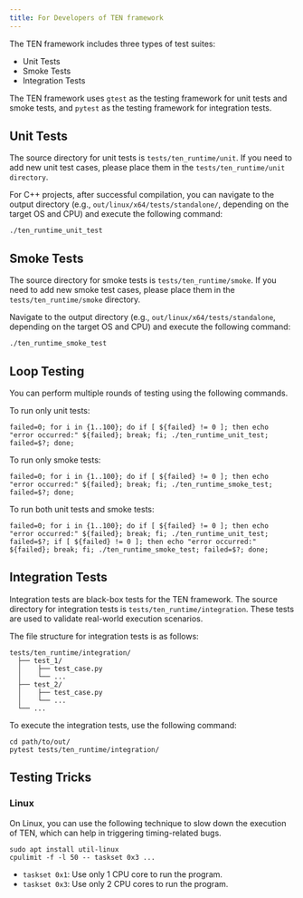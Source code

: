 ```yaml
---
title: For Developers of TEN framework
---
```


The TEN framework includes three types of test suites:

- Unit Tests
- Smoke Tests
- Integration Tests

The TEN framework uses `gtest` as the testing framework for unit tests and smoke tests, and `pytest` as the testing framework for integration tests.

## Unit Tests

The source directory for unit tests is `tests/ten_runtime/unit`. If you need to add new unit test cases, please place them in the `tests/ten_runtime/unit directory`.

For C++ projects, after successful compilation, you can navigate to the output directory (e.g., `out/linux/x64/tests/standalone/`, depending on the target OS and CPU) and execute the following command:

```shell
./ten_runtime_unit_test
```

## Smoke Tests

The source directory for smoke tests is `tests/ten_runtime/smoke`. If you need to add new smoke test cases, please place them in the `tests/ten_runtime/smoke` directory.

Navigate to the output directory (e.g., `out/linux/x64/tests/standalone`, depending on the target OS and CPU) and execute the following command:

```shell
./ten_runtime_smoke_test
```

## Loop Testing

You can perform multiple rounds of testing using the following commands.

To run only unit tests:

```shell
failed=0; for i in {1..100}; do if [ ${failed} != 0 ]; then echo "error occurred:" ${failed}; break; fi; ./ten_runtime_unit_test; failed=$?; done;
```

To run only smoke tests:

```shell
failed=0; for i in {1..100}; do if [ ${failed} != 0 ]; then echo "error occurred:" ${failed}; break; fi; ./ten_runtime_smoke_test; failed=$?; done;
```

To run both unit tests and smoke tests:

```shell
failed=0; for i in {1..100}; do if [ ${failed} != 0 ]; then echo "error occurred:" ${failed}; break; fi; ./ten_runtime_unit_test; failed=$?; if [ ${failed} != 0 ]; then echo "error occurred:" ${failed}; break; fi; ./ten_runtime_smoke_test; failed=$?; done;
```

## Integration Tests

Integration tests are black-box tests for the TEN framework. The source directory for integration tests is `tests/ten_runtime/integration`. These tests are used to validate real-world execution scenarios.

The file structure for integration tests is as follows:

```text
tests/ten_runtime/integration/
  ├── test_1/
  │    ├── test_case.py
  │    └── ...
  ├── test_2/
  │    ├── test_case.py
  │    └── ...
  └── ...
```

To execute the integration tests, use the following command:

```shell
cd path/to/out/
pytest tests/ten_runtime/integration/
```

## Testing Tricks

### Linux

On Linux, you can use the following technique to slow down the execution of TEN, which can help in triggering timing-related bugs.

```shell
sudo apt install util-linux
cpulimit -f -l 50 -- taskset 0x3 ...
```

- `taskset 0x1`: Use only 1 CPU core to run the program.
- `taskset 0x3`: Use only 2 CPU cores to run the program.
